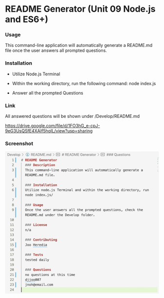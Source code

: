 # README Generator (Unit 09 Node.js and ES6+)

### Usage
This command-line application will automatically generate a README.md file once the user answers all prompted questions.

### Installation
- Utilize Node.js Terminal

- Within the working directory, run the following command:
    node index.js 

- Answer all the prompted Questions

### Link
All answered questions will be shown under /Develop/README.md

https://drive.google.com/file/d/1FO3hG_e-cpJ-9eG3UsQSfE4XAIf5hqIL/view?usp=sharing

### Screenshot
![](images/README_VS.jpg)
